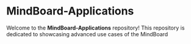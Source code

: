 # MindBoard-Applications
Welcome to the **MindBoard-Applications** repository! This repository is dedicated to showcasing advanced use cases of the MindBoard
